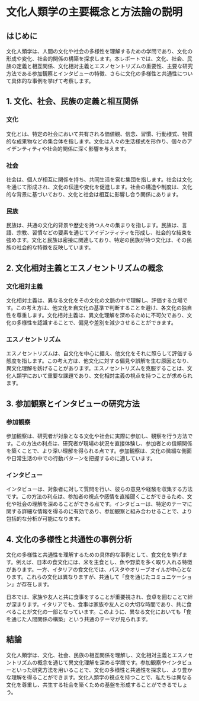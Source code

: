 # 文化人類学の主要概念と方法論の説明

## はじめに

文化人類学は、人間の文化や社会の多様性を理解するための学問であり、文化の形成や変化、社会的関係の構築を探求します。本レポートでは、文化、社会、民族の定義と相互関係、文化相対主義とエスノセントリズムの重要性、主要な研究方法である参加観察とインタビューの特徴、さらに文化の多様性と共通性について具体的な事例を挙げて考察します。

## 1. 文化、社会、民族の定義と相互関係

### 文化

文化とは、特定の社会において共有される価値観、信念、習慣、行動様式、物質的な成果物などの集合体を指します。文化は人々の生活様式を形作り、個々のアイデンティティや社会的関係に深く影響を与えます。

### 社会

社会は、個人が相互に関係を持ち、共同生活を営む集団を指します。社会は文化を通じて形成され、文化の伝達や変化を促進します。社会の構造や制度は、文化的な背景に基づいており、文化と社会は相互に影響し合う関係にあります。

### 民族

民族は、共通の文化的背景や歴史を持つ人々の集まりを指します。民族は、言語、宗教、習慣などの要素を通じてアイデンティティを形成し、社会的な結束を強めます。文化と民族は密接に関連しており、特定の民族が持つ文化は、その民族の社会的な特徴を反映しています。

## 2. 文化相対主義とエスノセントリズムの概念

### 文化相対主義

文化相対主義は、異なる文化をその文化の文脈の中で理解し、評価する立場です。この考え方は、他文化を自文化の基準で判断することを避け、各文化の独自性を尊重します。文化相対主義は、異文化理解を深めるために不可欠であり、文化の多様性を認識することで、偏見や差別を減少させることができます。

### エスノセントリズム

エスノセントリズムは、自文化を中心に据え、他文化をそれに照らして評価する態度を指します。この考え方は、他文化に対する偏見や誤解を生む原因となり、異文化理解を妨げることがあります。エスノセントリズムを克服することは、文化人類学において重要な課題であり、文化相対主義の視点を持つことが求められます。

## 3. 参加観察とインタビューの研究方法

### 参加観察

参加観察は、研究者が対象となる文化や社会に実際に参加し、観察を行う方法です。この方法の利点は、研究者が現場の状況を直接体験し、参加者との信頼関係を築くことで、より深い理解を得られる点です。参加観察は、文化の微細な側面や日常生活の中での行動パターンを把握するのに適しています。

### インタビュー

インタビューは、対象者に対して質問を行い、彼らの意見や経験を収集する方法です。この方法の利点は、参加者の視点や感情を直接聞くことができるため、文化や社会の理解を深めることができる点です。インタビューは、特定のテーマに関する詳細な情報を得るのに有効であり、参加観察と組み合わせることで、より包括的な分析が可能になります。

## 4. 文化の多様性と共通性の事例分析

文化の多様性と共通性を理解するための具体的な事例として、食文化を挙げます。例えば、日本の食文化には、米を主食とし、魚や野菜を多く取り入れる特徴があります。一方、イタリアの食文化では、パスタやオリーブオイルが中心となります。これらの文化は異なりますが、共通して「食を通じたコミュニケーション」が存在します。

日本では、家族や友人と共に食事をすることが重要視され、食卓を囲むことで絆が深まります。イタリアでも、食事は家族や友人との大切な時間であり、共に食べることが文化の一部となっています。このように、異なる文化においても「食を通じた人間関係の構築」という共通のテーマが見られます。

## 結論

文化人類学は、文化、社会、民族の相互関係を理解し、文化相対主義とエスノセントリズムの概念を通じて異文化理解を深める学問です。参加観察やインタビューといった研究方法を用いることで、文化の多様性と共通性を探求し、より豊かな理解を得ることができます。文化人類学の視点を持つことで、私たちは異なる文化を尊重し、共生する社会を築くための基盤を形成することができるでしょう。